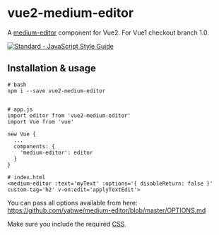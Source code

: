 # vue2-medium-editor
A [medium-editor](https://github.com/yabwe/medium-editor) component for Vue2. For Vue1 checkout branch 1.0.

[![Standard - JavaScript Style Guide](https://cdn.rawgit.com/feross/standard/master/badge.svg)](https://github.com/feross/standard)

## Installation & usage

```
# bash
npm i --save vue2-medium-editor


# app.js
import editor from 'vue2-medium-editor'
import Vue from 'vue'

new Vue {
  ...
  components: {
    'medium-editor': editor
  }
}

# index.html
<medium-editor :text='myText' :options='{ disableReturn: false }' custom-tag='h2' v-on:edit='applyTextEdit'>
```

You can pass all options available from here:
https://github.com/yabwe/medium-editor/blob/master/OPTIONS.md

Make sure you include the required [CSS](https://github.com/yabwe/medium-editor/tree/master/dist/css).
